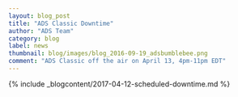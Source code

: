 ```yaml
---
layout: blog_post
title: "ADS Classic Downtime"
author: "ADS Team"
category: blog
label: news
thumbnail: blog/images/blog_2016-09-19_adsbumblebee.png
comment: "ADS Classic off the air on April 13, 4pm-11pm EDT"
---
```


{% include _blogcontent/2017-04-12-scheduled-downtime.md %}